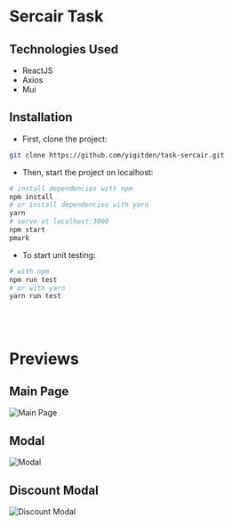 # Sercair Task

## Technologies Used

- ReactJS 
- Axios
- Mui

## Installation

- First, clone the project:

```sh
git clone https://github.com/yigitden/task-sercair.git
```

- Then, start the project on localhost:

```bash
# install dependencies with npm
npm install
# or install dependencies with yarn
yarn
# serve at localhost:3000
npm start
pmark
```

- To start unit testing:

```bash
# with npm
npm run test
# or with yarn
yarn run test
```

<br>
<br>

# Previews
 

## Main Page

![Main Page](previews/main.png)

## Modal

![Modal](previews/modal.png)

## Discount Modal
![Discount Modal](previews/discountModal.png)